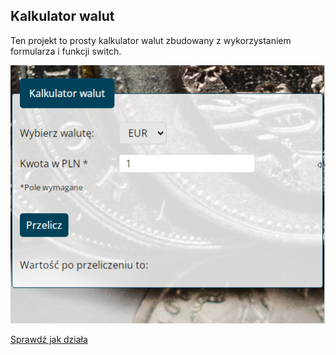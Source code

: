 ## Kalkulator walut

Ten projekt to prosty kalkulator walut zbudowany z wykorzystaniem formularza i funkcji switch.

![Kalkulator walut](/images/converter.png)

[Sprawdź jak działa](https://dagmarakc.github.io/Currency-converter/)
